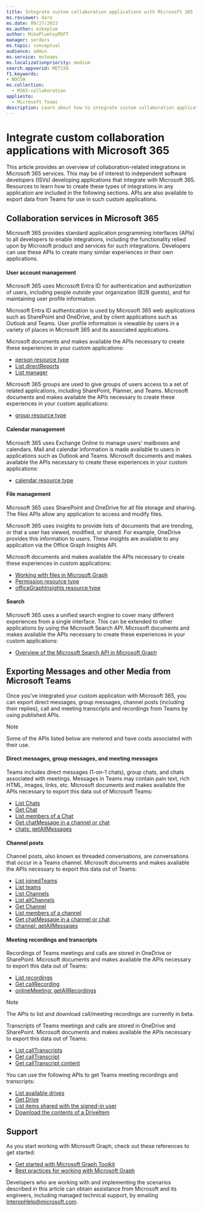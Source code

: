 ```yaml
---
title: Integrate custom collaboration applications with Microsoft 365
ms.reviewer: daro
ms.date: 09/27/2023
ms.author: mikeplum
author: MikePlumleyMSFT
manager: serdars
ms.topic: conceptual
audience: admin
ms.service: msteams
ms.localizationpriority: medium
search.appverid: MET150
f1.keywords:
- NOCSH
ms.collection: 
  - M365-collaboration
appliesto: 
  - Microsoft Teams
description: Learn about how to integrate custom collaboration applications with Microsoft 365.
---
```


# Integrate custom collaboration applications with Microsoft 365

This article provides an overview of collaboration-related integrations in Microsoft 365 services. This may be of interest to independent software developers (ISVs) developing applications that integrate with Microsoft 365. Resources to learn how to create these types of integrations in any application are included in the following sections.  APIs are also available to export data from Teams for use in such custom applications.

## Collaboration services in Microsoft 365

Microsoft 365 provides standard application programming interfaces (APIs) to all developers to enable integrations, including the functionality relied upon by Microsoft product and services for such integrations. Developers can use these APIs to create many similar experiences in their own applications.

#### User account management

Microsoft 365 uses Microsoft Entra ID for authentication and authorization of users, including people outside your organization (B2B guests), and for maintaining user profile information.

Microsoft Entra ID authentication is used by Microsoft 365 web applications such as SharePoint and OneDrive, and by client applications such as Outlook and Teams. User profile information is viewable by users in a variety of places in Microsoft 365 and its associated applications.

Microsoft documents and makes available the APIs necessary to create these experiences in your custom applications:

-	[person resource type](/graph/api/resources/person)
-	[List directReports](/graph/api/user-list-directreports)
-	[List manager](/graph/api/user-list-manager)

Microsoft 365 groups are used to give groups of users access to a set of related applications, including SharePoint, Planner, and Teams. Microsoft documents and makes available the APIs necessary to create these experiences in your custom applications:

-	[group resource type](/graph/api/resources/group)

#### Calendar management

Microsoft 365 uses Exchange Online to manage users’ mailboxes and calendars. Mail and calendar information is made available to users in applications such as Outlook and Teams. Microsoft documents and makes available the APIs necessary to create these experiences in your custom applications:

-	[calendar resource type](/graph/api/resources/calendar)

#### File management

Microsoft 365 uses SharePoint and OneDrive for all file storage and sharing. The files APIs allow any application to access and modify files.

Microsoft 365 uses insights to provide lists of documents that are trending, or that a user has viewed, modified, or shared. For example, OneDrive provides this information to users. These insights are available to any application via the Office Graph Insights API.

Microsoft documents and makes available the APIs necessary to create these experiences in custom applications:

-	[Working with files in Microsoft Graph](/graph/api/resources/onedrive)
-	[Permission resource type](/graph/api/resources/permission)
-	[officeGraphInsights resource type](/graph/api/resources/officegraphinsights)

#### Search

Microsoft 365 uses a unified search engine to cover many different experiences from a single interface. This can be extended to other applications by using the Microsoft Search API. Microsoft documents and makes available the APIs necessary to create these experiences in your custom applications:

-	[Overview of the Microsoft Search API in Microsoft Graph](/graph/search-concept-overview)

## Exporting Messages and other Media from Microsoft Teams

Once you’ve integrated your custom application with Microsoft 365, you can export direct messages, group messages, channel posts (including their replies), call and meeting transcripts and recordings from Teams by using published APIs.

> [!NOTE]
> Some of the APIs listed below are metered and have costs associated with their use.

#### Direct messages, group messages, and meeting messages

Teams includes direct messages (1-on-1 chats), group chats, and chats associated with meetings. Messages in Teams may contain pain text, rich HTML, images, links, etc. Microsoft documents and makes available the APIs necessary to export this data out of Microsoft Teams:

-	[List Chats](/graph/api/chat-list)
-	[Get Chat](/graph/api/chat-get)
-	[List members of a Chat](/graph/api/chat-list-members)
-	[Get chatMessage in a channel or chat](/graph/api/chatmessage-get)
-	[chats: getAllMessages](/graph/api/chats-getallmessages)

#### Channel posts

Channel posts, also known as threaded conversations, are conversations that occur in a Teams channel. Microsoft documents and makes available the APIs necessary to export this data out of Teams:

-	[List joinedTeams](/graph/api/user-list-joinedteams)
-	[List teams](/graph/api/teams-list)
-	[List Channels](/graph/api/channel-list)
-	[List allChannels](/graph/api/team-list-allchannels)
-	[Get Channel](/graph/api/channel-get)
-	[List members of a channel](/graph/api/channel-list-members)
-	[Get chatMessage in a channel or chat](/graph/api/chatmessage-get)
-	[channel: getAllMessages](/graph/api/channel-getallmessages)

#### Meeting recordings and transcripts

Recordings of Teams meetings and calls are stored in OneDrive or SharePoint. Microsoft documents and makes available the APIs necessary to export this data out of Teams:

-	[List recordings](/graph/api/onlinemeeting-list-recordings)
-	[Get callRecording](/graph/api/callrecording-get)
-	[onlineMeeting: getAllRecordings](/graph/api/onlinemeeting-getallrecordings)

> [!NOTE]
> The APIs to list and download call/meeting recordings are currently in beta.

Transcripts of Teams meetings and calls are stored in OneDrive and SharePoint. Microsoft documents and makes available the APIs necessary to export this data out of Teams:

-	[List callTranscripts](/microsoftteams/platform/graph-api/meeting-transcripts/api-transcripts#list-calltranscripts)
-	[Get callTranscript](/microsoftteams/platform/graph-api/meeting-transcripts/api-transcripts#get-calltranscript)
-	[Get callTranscript content](/microsoftteams/platform/graph-api/meeting-transcripts/api-transcripts#get-calltranscript-content)

You can use the following APIs to get Teams meeting recordings and transcripts:

-	[List available drives](/onedrive/developer/rest-api/api/drive_list)
-	[Get Drive](/onedrive/developer/rest-api/api/drive_get)
-	[List items shared with the signed-in user](/onedrive/developer/rest-api/api/drive_sharedwithme)
-	[Download the contents of a DriveItem](/onedrive/developer/rest-api/api/driveitem_get_content)

## Support

As you start working with Microsoft Graph, check out these references to get started:

-	[Get started with Microsoft Graph Toolkit](/graph/toolkit/get-started/overview)
-	[Best practices for working with Microsoft Graph](/graph/best-practices-concept)

Developers who are working with and implementing the scenarios described in this article can obtain assistance from Microsoft and its engineers, including managed technical support, by emailing [InteropHelp@microsoft.com](mailto:InteropHelp@microsoft.com).
